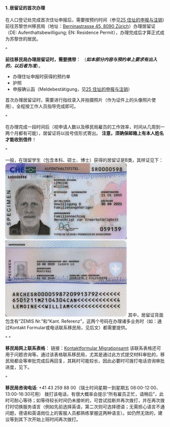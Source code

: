 #### **1.  居留证的首次办理**

在人口登记处完成首次住址申报后，需要按预约时间（参见[25 住址的申报与注销](25住址的申报与注销.md)）前往苏黎世州移民局（地址：[Berninastrasse 45, 8090 Zürich](https://goo.gl/maps/CDzxUoomjsara83c7)）办理居留证（DE: Aufenthaltsbewilligung; EN: Residence Permit），办理完成后才算正式成为苏黎世的居民。

^

**前往移民局办理居留证时，需要携带**：
（***如本部分内容与预约单上要求有出入的，以后者为准***）。

* 办理住址申报时获得的预约单
* 护照
* 申报确认函（Meldebestätigung，见[25 住址的申报与注销](25住址的申报与注销.md)）

首次办理居留证时，需要进行指纹录入并拍摄照片（作为证件上的头像照片使用），全程按工作人员指导完成即可。

^

在办理完成一段时间后（视申请人数以及移民局雇员的工作效率，时间从几周到一两个月都有可能），居留证将以挂号信形式寄出。
**注意，须确保邮箱上有本人姓名才能收到信件**！

^

一般，在瑞留学生（包含本科、硕士、博士）获得的居留证是B类，其样证见下：
![](.topwrite/assets/image_1682631028316.png)
![](.topwrite/assets/image_1682631039883.png)
其中，居留证背面包含有“ZEMIS Nr.”和“Kant. Referenz”，这两个号码在办理诸多业务时（如：通过Kontakt Formular或电话联系移民局，见后文）都需要提供。

^
^

**移民局网上联系表格**：
链接：[Kontaktformular Migrationsamt](https://www.zh.ch/de/migration-integration/kontaktformularmigrationsamt.html)
该联系表格还可用于问题咨询等。通过该表格联系移民局，尤其是通过此方式提交材料审批的，移民局都会等审批完成后再回复，其耗时可能较长，因此必要时可拨打电话咨询审批进度，见下。

^

**移民局咨询电话**: +41 43 259 88 00（瑞士时间星期一到星期五 08:00-12:00、13:00-16:30可用）
拨打该电话，有很大概率会提示“所有雇员正忙，请稍后”，此时可耐心等待；如等待较长时间仍未接听的，可尝试挂断并再次拨打，并在再次拨打时切换服务语言（例如先前选择英语，第二次则可选择德语；无需担心语言不通问题，德语和英语岗位上的客服人员都熟练掌握这两种语言）。如仍然无效的，建议等到其下次开始上班时间再次拨打。
